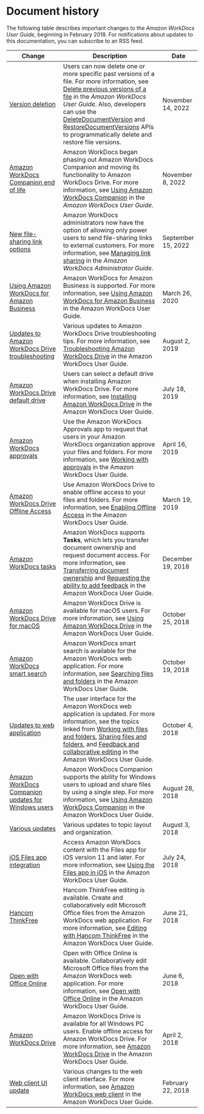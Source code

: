 # Document history<a name="document_history"></a>

The following table describes important changes to the *Amazon WorkDocs User Guide*, beginning in February 2018\. For notifications about updates to this documentation, you can subscribe to an RSS feed\.

| Change | Description | Date | 
| --- |--- |--- |
| [Version deletion](#document_history) | Users can now delete one or more specific past versions of a file\. For more information, see [Delete previous versions of a file](https://docs.aws.amazon.com/workdocs/latest/userguide/delete-versions.html) in the *Amazon WorkDocs User Guide*\. Also, developers can use the [DeleteDocumentVersion](https://docs.aws.amazon.com/workdocs/latest/APIReference/API_DeleteDocumentVersion.html) and [RestoreDocumentVersions](https://docs.aws.amazon.com/workdocs/latest/APIReference/API_RestoreDocumentVersions.html) APIs to programmatically delete and restore file versions\. | November 14, 2022 | 
| [Amazon WorkDocs Companion end of life](#document_history) | Amazon WorkDocs began phasing out Amazon WorkDocs Companion and moving its functionality to Amazon WorkDocs Drive\. For more information, see [Using Amazon WorkDocs Companion](https://docs.aws.amazon.com/workdocs/latest/userguide/companion.html) in the *Amazon WorkDocs User Guide*\. | November 8, 2022 | 
| [New file\-sharing link options](#document_history) | Amazon WorkDocs administrators now have the option of allowing only power users to send file\-sharing links to external customers\. For more information, see [Managing link sharing](https://docs.aws.amazon.com/workdocs/latest/adminguide/shareable-link-perms.html) in the *Amazon WorkDocs Administrator Guide*\. | September 15, 2022 | 
| [Using Amazon WorkDocs for Amazon Business](#document_history) | Amazon WorkDocs for Amazon Business is supported\. For more information, see [Using Amazon WorkDocs for Amazon Business](https://docs.aws.amazon.com/workdocs/latest/userguide/workdocs-amazon-business.html) in the Amazon WorkDocs User Guide\. | March 26, 2020 | 
| [Updates to Amazon WorkDocs Drive troubleshooting](#document_history) | Various updates to Amazon WorkDocs Drive troubleshooting tips\. For more information, see [Troubleshooting Amazon WorkDocs Drive](https://docs.aws.amazon.com/workdocs/latest/userguide/workdocs_drive_help.html#drive_troubleshoot) in the Amazon WorkDocs User Guide\. | August 2, 2019 | 
| [Amazon WorkDocs Drive default drive ](#document_history) | Users can select a default drive when installing Amazon WorkDocs Drive\. For more information, see [Installing Amazon WorkDocs Drive](https://docs.aws.amazon.com/workdocs/latest/userguide/workdocs_drive_help.html#drive_install) in the Amazon WorkDocs User Guide\. | July 18, 2019 | 
| [Amazon WorkDocs approvals](#document_history) | Use the Amazon WorkDocs Approvals app to request that users in your Amazon WorkDocs organization approve your files and folders\. For more information, see [Working with approvals](https://docs.aws.amazon.com/workdocs/latest/userguide/approvals.html) in the Amazon WorkDocs User Guide\. | April 16, 2019 | 
| [Amazon WorkDocs Drive Offline Access](#document_history) | Use Amazon WorkDocs Drive to enable offline access to your files and folders\. For more information, see [Enabling Offline Access](https://docs.aws.amazon.com/workdocs/latest/userguide/workdocs_drive_help.html#drive_offline) in the Amazon WorkDocs User Guide\. | March 19, 2019 | 
| [Amazon WorkDocs tasks](#document_history) | Amazon WorkDocs supports **Tasks**, which lets you transfer document ownership and request document access\. For more information, see [Transferring document ownership](https://docs.aws.amazon.com/workdocs/latest/userguide/transfer_owner.html) and [Requesting the ability to add feedback](https://docs.aws.amazon.com/workdocs/latest/userguide/feedback.html#access_feedback) in the Amazon WorkDocs User Guide\. | December 19, 2018 | 
| [Amazon WorkDocs Drive for macOS](#document_history) | Amazon WorkDocs Drive is available for macOS users\. For more information, see [Using Amazon WorkDocs Drive](https://docs.aws.amazon.com/workdocs/latest/userguide/workdocs_drive_help.html) in the Amazon WorkDocs User Guide\. | October 25, 2018 | 
| [Amazon WorkDocs smart search](#document_history) | Amazon WorkDocs smart search is available for the Amazon WorkDocs web application\. For more information, see [Searching files and folders](https://docs.aws.amazon.com/workdocs/latest/userguide/search.html) in the Amazon WorkDocs User Guide\. | October 19, 2018 | 
| [Updates to web application](#document_history) | The user interface for the Amazon WorkDocs web application is updated\. For more information, see the topics linked from [Working with files and folders](https://docs.aws.amazon.com/workdocs/latest/userguide/working-docs.html), [Sharing files and folders](https://docs.aws.amazon.com/workdocs/latest/userguide/share-docs.html), and [Feedback and collaborative editing](https://docs.aws.amazon.com/workdocs/latest/userguide/collab-editing.html) in the Amazon WorkDocs User Guide\. | October 4, 2018 | 
| [Amazon WorkDocs Companion updates for Windows users](#document_history) | Amazon WorkDocs Companion supports the ability for Windows users to upload and share files by using a single step\. For more information, see [Using Amazon WorkDocs Companion](https://docs.aws.amazon.com/workdocs/latest/userguide/companion.html) in the Amazon WorkDocs User Guide\. | August 28, 2018 | 
| [Various updates](#document_history) | Various updates to topic layout and organization\. | August 3, 2018 | 
| [iOS Files app integration](#document_history) | Access Amazon WorkDocs content with the Files app for iOS version 11 and later\. For more information, see [Using the Files app in iOS](https://docs.aws.amazon.com/workdocs/latest/userguide/iphone_client_help.html#ios-files-app) in the Amazon WorkDocs User Guide\. | July 24, 2018 | 
| [Hancom ThinkFree](#document_history) | Hancom ThinkFree editing is available\. Create and collaboratively edit Microsoft Office files from the Amazon WorkDocs web application\. For more information, see [Editing with Hancom ThinkFree](https://docs.aws.amazon.com/workdocs/latest/userguide/hancom-online-edit.html) in the Amazon WorkDocs User Guide\. | June 21, 2018 | 
| [Open with Office Online](#document_history) | Open with Office Online is available\. Collaboratively edit Microsoft Office files from the Amazon WorkDocs web application\. For more information, see [Open with Office Online](https://docs.aws.amazon.com/workdocs/latest/userguide/office-online.html) in the Amazon WorkDocs User Guide\. | June 6, 2018 | 
| [Amazon WorkDocs Drive](#document_history) | Amazon WorkDocs Drive is available for all Windows PC users\. Enable offline access for Amazon WorkDocs Drive\. For more information, see [Amazon WorkDocs Drive](https://docs.aws.amazon.com/workdocs/latest/userguide/workdocs_drive_help.html) in the Amazon WorkDocs User Guide\. | April 2, 2018 | 
| [Web client UI update](#document_history) | Various changes to the web client interface\. For more information, see [Amazon WorkDocs web client](https://docs.aws.amazon.com/workdocs/latest/userguide/web_client_help.html) in the Amazon WorkDocs User Guide\. | February 22, 2018 | 